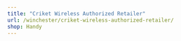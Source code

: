 ```yaml
---
title: "Criket Wireless Authorized Retailer"
url: /winchester/criket-wireless-authorized-retailer/
shop: Handy
---
```

